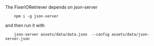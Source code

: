 The FixerIORetriever depends on json-server

```shell
    npm i -g json-server
```
and then run it with 
```shell
    json-server assets/data/data.json  --config assets/data/json-server.json 
```